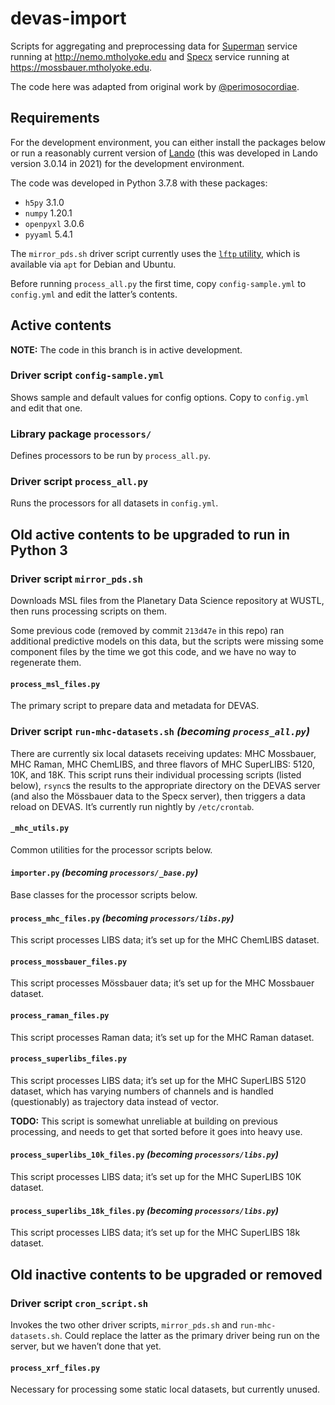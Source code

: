 # devas-import

Scripts for aggregating and preprocessing data for [Superman](https://github.com/all-umass/superman) service running at http://nemo.mtholyoke.edu and [Specx](https://github.com/mtholyoke/specx) service running at https://mossbauer.mtholyoke.edu.

The code here was adapted from original work by [@perimosocordiae](https://github.com/perimosocordiae).


## Requirements

For the development environment, you can either install the packages below or run a reasonably current version of [Lando](https://lando.dev/) (this was developed in Lando version 3.0.14 in 2021) for the development environment.

The code was developed in Python 3.7.8 with these packages:
- `h5py` 3.1.0
- `numpy` 1.20.1
- `openpyxl` 3.0.6
- `pyyaml` 5.4.1

The `mirror_pds.sh` driver script currently uses the [`lftp` utility](https://lftp.yar.ru/), which is available via `apt` for Debian and Ubuntu.

Before running `process_all.py` the first time, copy `config-sample.yml` to `config.yml` and edit the latter’s contents.


## Active contents

**NOTE:** The code in this branch is in active development.

### Driver script `config-sample.yml`

Shows sample and default values for config options. Copy to `config.yml` and edit that one.

### Library package `processors/`

Defines processors to be run by `process_all.py`.

### Driver script `process_all.py`

Runs the processors for all datasets in `config.yml`.


## Old active contents to be upgraded to run in Python 3

### Driver script `mirror_pds.sh`

Downloads MSL files from the Planetary Data Science repository at WUSTL, then runs processing scripts on them.

Some previous code (removed by commit `213d47e` in this repo) ran additional predictive models on this data, but the scripts were missing some component files by the time we got this code, and we have no way to regenerate them.

#### `process_msl_files.py`

The primary script to prepare data and metadata for DEVAS.

### Driver script `run-mhc-datasets.sh` _(becoming `process_all.py`)_

There are currently six local datasets receiving updates: MHC Mossbauer, MHC Raman, MHC ChemLIBS, and three flavors of MHC SuperLIBS: 5120, 10K, and 18K. This script runs their individual processing scripts (listed below), `rsync`s the results to the appropriate directory on the DEVAS server (and also the Mössbauer data to the Specx server), then triggers a data reload on DEVAS. It’s currently run nightly by `/etc/crontab`.

#### `_mhc_utils.py`

Common utilities for the processor scripts below.

#### `importer.py` _(becoming `processors/_base.py`)_

Base classes for the processor scripts below.

#### `process_mhc_files.py` _(becoming `processors/libs.py`)_

This script processes LIBS data; it’s set up for the MHC ChemLIBS dataset.

#### `process_mossbauer_files.py`

This script processes Mössbauer data; it’s set up for the MHC Mossbauer dataset.

#### `process_raman_files.py`

This script processes Raman data; it’s set up for the MHC Raman dataset.

#### `process_superlibs_files.py`

This script processes LIBS data; it’s set up for the MHC SuperLIBS 5120 dataset, which has varying numbers of channels and is handled (questionably) as trajectory data instead of vector.

**TODO:** This script is somewhat unreliable at building on previous processing, and needs to get that sorted before it goes into heavy use.

#### `process_superlibs_10k_files.py` _(becoming `processors/libs.py`)_

This script processes LIBS data; it’s set up for the MHC SuperLIBS 10K dataset.

#### `process_superlibs_18k_files.py` _(becoming `processors/libs.py`)_

This script processes LIBS data; it’s set up for the MHC SuperLIBS 18k dataset.


## Old inactive contents to be upgraded or removed

### Driver script `cron_script.sh`

Invokes the two other driver scripts, `mirror_pds.sh` and `run-mhc-datasets.sh`. Could replace the latter as the primary driver being run on the server, but we haven’t done that yet.

#### `process_xrf_files.py`

Necessary for processing some static local datasets, but currently unused.
